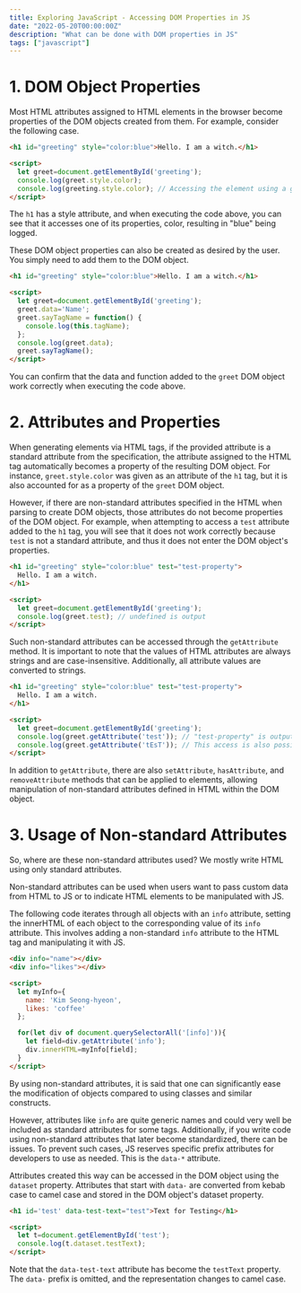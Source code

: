 ```yaml
---
title: Exploring JavaScript - Accessing DOM Properties in JS
date: "2022-05-20T00:00:00Z"
description: "What can be done with DOM properties in JS"
tags: ["javascript"]
---
```


# 1. DOM Object Properties

Most HTML attributes assigned to HTML elements in the browser become properties of the DOM objects created from them. For example, consider the following case.

```html
<h1 id="greeting" style="color:blue">Hello. I am a witch.</h1>

<script>
  let greet=document.getElementById('greeting');
  console.log(greet.style.color);
  console.log(greeting.style.color); // Accessing the element using a global variable with the same name as the id
</script>
```

The `h1` has a style attribute, and when executing the code above, you can see that it accesses one of its properties, color, resulting in "blue" being logged.

These DOM object properties can also be created as desired by the user. You simply need to add them to the DOM object.

```html
<h1 id="greeting" style="color:blue">Hello. I am a witch.</h1>

<script>
  let greet=document.getElementById('greeting');
  greet.data='Name';
  greet.sayTagName = function() {
    console.log(this.tagName);
  };
  console.log(greet.data);
  greet.sayTagName();
</script>
```

You can confirm that the data and function added to the `greet` DOM object work correctly when executing the code above.

# 2. Attributes and Properties

When generating elements via HTML tags, if the provided attribute is a standard attribute from the specification, the attribute assigned to the HTML tag automatically becomes a property of the resulting DOM object. For instance, `greet.style.color` was given as an attribute of the `h1` tag, but it is also accounted for as a property of the `greet` DOM object.

However, if there are non-standard attributes specified in the HTML when parsing to create DOM objects, those attributes do not become properties of the DOM object. For example, when attempting to access a `test` attribute added to the `h1` tag, you will see that it does not work correctly because `test` is not a standard attribute, and thus it does not enter the DOM object's properties.

```html
<h1 id="greeting" style="color:blue" test="test-property">
  Hello. I am a witch.
</h1>

<script>
  let greet=document.getElementById('greeting');
  console.log(greet.test); // undefined is output
</script>
```

Such non-standard attributes can be accessed through the `getAttribute` method. It is important to note that the values of HTML attributes are always strings and are case-insensitive. Additionally, all attribute values are converted to strings.

```html
<h1 id="greeting" style="color:blue" test="test-property">
  Hello. I am a witch.
</h1>

<script>
  let greet=document.getElementById('greeting');
  console.log(greet.getAttribute('test')); // "test-property" is output
  console.log(greet.getAttribute('tEsT')); // This access is also possible since HTML attributes are case-insensitive
</script>
```

In addition to `getAttribute`, there are also `setAttribute`, `hasAttribute`, and `removeAttribute` methods that can be applied to elements, allowing manipulation of non-standard attributes defined in HTML within the DOM object.

# 3. Usage of Non-standard Attributes

So, where are these non-standard attributes used? We mostly write HTML using only standard attributes.

Non-standard attributes can be used when users want to pass custom data from HTML to JS or to indicate HTML elements to be manipulated with JS.

The following code iterates through all objects with an `info` attribute, setting the innerHTML of each object to the corresponding value of its `info` attribute. This involves adding a non-standard `info` attribute to the HTML tag and manipulating it with JS.

```html
<div info="name"></div>
<div info="likes"></div>

<script>
  let myInfo={
    name: 'Kim Seong-hyeon',
    likes: 'coffee'
  };

  for(let div of document.querySelectorAll('[info]')){
    let field=div.getAttribute('info');
    div.innerHTML=myInfo[field];
  }
</script>
```

By using non-standard attributes, it is said that one can significantly ease the modification of objects compared to using classes and similar constructs.

However, attributes like `info` are quite generic names and could very well be included as standard attributes for some tags. Additionally, if you write code using non-standard attributes that later become standardized, there can be issues. To prevent such cases, JS reserves specific prefix attributes for developers to use as needed. This is the `data-*` attribute.

Attributes created this way can be accessed in the DOM object using the `dataset` property. Attributes that start with `data-` are converted from kebab case to camel case and stored in the DOM object's dataset property.

```html
<h1 id='test' data-test-text="test">Text for Testing</h1>

<script>
  let t=document.getElementById('test');
  console.log(t.dataset.testText);
</script>
```

Note that the `data-test-text` attribute has become the `testText` property. The `data-` prefix is omitted, and the representation changes to camel case.